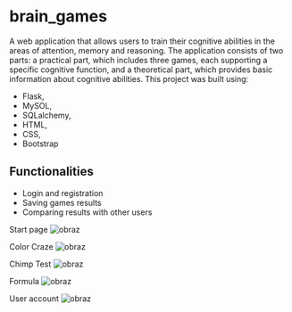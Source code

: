 # brain_games
A web application that allows users to train their cognitive abilities in the areas of attention, memory and reasoning. 
The application consists of two parts: a practical part, which includes three games, each supporting a specific cognitive function, and a theoretical part, which provides basic information about cognitive abilities. 
This project was built using:
- Flask,
- MySOL,
- SQLalchemy,
- HTML,
- CSS,
- Bootstrap

## Functionalities
- Login and registration
- Saving games results
- Comparing results with other users

Start page
![obraz](https://github.com/kaDebowska/brain_games/assets/62252190/9b722bc1-c7f8-4d22-89db-581b2421f4c3)


Color Craze
![obraz](https://github.com/kaDebowska/brain_games/assets/62252190/37043a64-4799-45b6-bc92-44149251c2ca)


Chimp Test
![obraz](https://github.com/kaDebowska/brain_games/assets/62252190/921315e4-0750-4eff-8875-65354dd4ca93)

Formula
![obraz](https://github.com/kaDebowska/brain_games/assets/62252190/d38006c5-df46-45d8-aabb-739cfb3d08c6)

User account
![obraz](https://github.com/kaDebowska/brain_games/assets/62252190/a16493b0-b683-411f-81a7-aadcf8136c9e)




